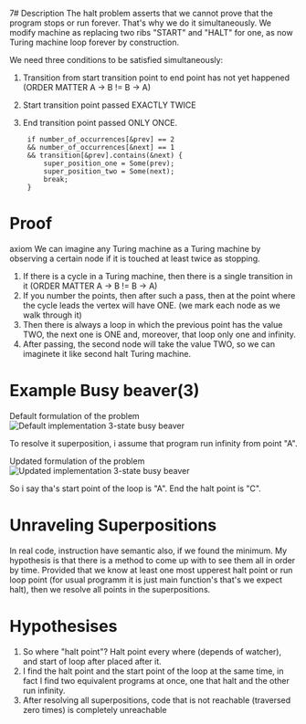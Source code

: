 7# Description 
The halt problem asserts that we cannot prove that the program stops or run forever. That's why we do it simultaneously. We modify machine as replacing two ribs "START" and "HALT" for one, as now Turing machine loop forever by construction.

We need three conditions to be satisfied simultaneously:
1. Transition from start transition point to end point has not yet happened (ORDER MATTER A -> B != B -> A)
2. Start transition point passed EXACTLY TWICE
3. End transition point passed ONLY ONCE.

        if number_of_occurrences[&prev] == 2 
        && number_of_occurrences[&next] == 1
        && transition[&prev].contains(&next) {
            super_position_one = Some(prev);
            super_position_two = Some(next);
            break;
        }

# Proof
axiom 
We can imagine any Turing machine as a Turing machine by observing a certain node if it is touched at least twice as stopping.
1. If there is a cycle in a Turing machine, then there is a single transition in it (ORDER MATTER A -> B != B -> A)
2. If you number the points, then after such a pass, then at the point where the cycle leads the vertex will have ONE. (we mark each node as we walk through it)
3. Then there is always a loop in which the previous point has the value TWO, the next one is ONE and, moreover, that loop only one and infinity.
4. After passing, the second node will take the value TWO, so we can imaginete it like second halt Turing machine.

# Example Busy beaver(3)

Default formulation of the problem 
![](./BB3.png "Default implementation 3-state busy beaver")

To resolve it superposition, i assume that program run infinity from point "A". 

Updated formulation of the problem
![](./BB3U.png "Updated implementation 3-state busy beaver")

So i say tha's start point of the loop is "A". 
End the halt point is "C".

# Unraveling Superpositions
In real code, instruction have semantic also, if we found the minimum. My hypothesis is that there is a method to come up with to see them all in order by time. Provided that we know at least one most upperest halt point or run loop point (for usual programm it is just main function's that's we expect halt), then we resolve all points in the superpositions.

# Hypothesises
1. So where "halt point"? Halt point every where (depends of watcher), and start of loop after placed after it.
2. I find the halt point and the start point of the loop at the same time, in fact I find two equivalent programs at once, one that halt and the other run infinity.
3. After resolving all superpositions, code that is not reachable (traversed zero times) is completely unreachable

